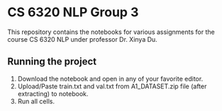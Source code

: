 # CS 6320 NLP Group 3

This repository contains the notebooks for various assignments for the course CS 6320 NLP under professor Dr. Xinya Du.

## Running the project
1. Download the notebook and open in any of your favorite editor.
2. Upload/Paste train.txt and val.txt from A1_DATASET.zip file (after extracting) to notebook.
3. Run all cells.

